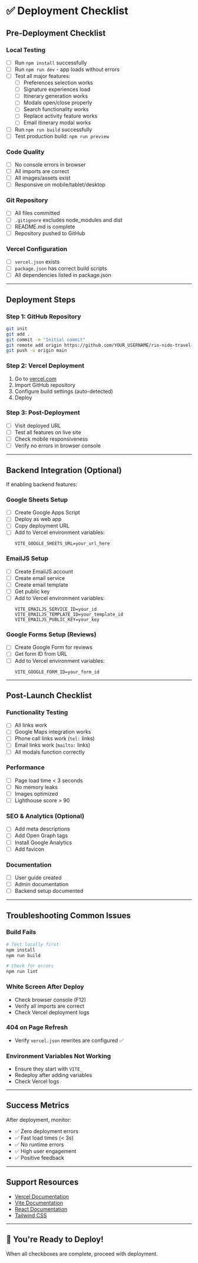 # ✅ Deployment Checklist

## Pre-Deployment Checklist

### Local Testing
- [ ] Run `npm install` successfully
- [ ] Run `npm run dev` - app loads without errors
- [ ] Test all major features:
  - [ ] Preferences selection works
  - [ ] Signature experiences load
  - [ ] Itinerary generation works
  - [ ] Modals open/close properly
  - [ ] Search functionality works
  - [ ] Replace activity feature works
  - [ ] Email itinerary modal works
- [ ] Run `npm run build` successfully
- [ ] Test production build: `npm run preview`

### Code Quality
- [ ] No console errors in browser
- [ ] All imports are correct
- [ ] All images/assets exist
- [ ] Responsive on mobile/tablet/desktop

### Git Repository
- [ ] All files committed
- [ ] `.gitignore` excludes node_modules and dist
- [ ] README.md is complete
- [ ] Repository pushed to GitHub

### Vercel Configuration
- [ ] `vercel.json` exists
- [ ] `package.json` has correct build scripts
- [ ] All dependencies listed in package.json

---

## Deployment Steps

### Step 1: GitHub Repository
```bash
git init
git add .
git commit -m "Initial commit"
git remote add origin https://github.com/YOUR_USERNAME/rio-nido-travel-planner.git
git push -u origin main
```

### Step 2: Vercel Deployment
1. Go to [vercel.com](https://vercel.com)
2. Import GitHub repository
3. Configure build settings (auto-detected)
4. Deploy

### Step 3: Post-Deployment
- [ ] Visit deployed URL
- [ ] Test all features on live site
- [ ] Check mobile responsiveness
- [ ] Verify no errors in browser console

---

## Backend Integration (Optional)

If enabling backend features:

### Google Sheets Setup
- [ ] Create Google Apps Script
- [ ] Deploy as web app
- [ ] Copy deployment URL
- [ ] Add to Vercel environment variables:
  ```
  VITE_GOOGLE_SHEETS_URL=your_url_here
  ```

### EmailJS Setup
- [ ] Create EmailJS account
- [ ] Create email service
- [ ] Create email template
- [ ] Get public key
- [ ] Add to Vercel environment variables:
  ```
  VITE_EMAILJS_SERVICE_ID=your_id
  VITE_EMAILJS_TEMPLATE_ID=your_template_id
  VITE_EMAILJS_PUBLIC_KEY=your_key
  ```

### Google Forms Setup (Reviews)
- [ ] Create Google Form for reviews
- [ ] Get form ID from URL
- [ ] Add to Vercel environment variables:
  ```
  VITE_GOOGLE_FORM_ID=your_form_id
  ```

---

## Post-Launch Checklist

### Functionality Testing
- [ ] All links work
- [ ] Google Maps integration works
- [ ] Phone call links work (`tel:` links)
- [ ] Email links work (`mailto:` links)
- [ ] All modals function correctly

### Performance
- [ ] Page load time < 3 seconds
- [ ] No memory leaks
- [ ] Images optimized
- [ ] Lighthouse score > 90

### SEO & Analytics (Optional)
- [ ] Add meta descriptions
- [ ] Add Open Graph tags
- [ ] Install Google Analytics
- [ ] Add favicon

### Documentation
- [ ] User guide created
- [ ] Admin documentation
- [ ] Backend setup documented

---

## Troubleshooting Common Issues

### Build Fails
```bash
# Test locally first
npm install
npm run build

# Check for errors
npm run lint
```

### White Screen After Deploy
- Check browser console (F12)
- Verify all imports are correct
- Check Vercel deployment logs

### 404 on Page Refresh
- Verify `vercel.json` rewrites are configured ✅

### Environment Variables Not Working
- Ensure they start with `VITE_`
- Redeploy after adding variables
- Check Vercel logs

---

## Success Metrics

After deployment, monitor:
- ✅ Zero deployment errors
- ✅ Fast load times (< 3s)
- ✅ No runtime errors
- ✅ High user engagement
- ✅ Positive feedback

---

## Support Resources

- [Vercel Documentation](https://vercel.com/docs)
- [Vite Documentation](https://vitejs.dev)
- [React Documentation](https://react.dev)
- [Tailwind CSS](https://tailwindcss.com)

---

## 🎉 You're Ready to Deploy!

When all checkboxes are complete, proceed with deployment.

